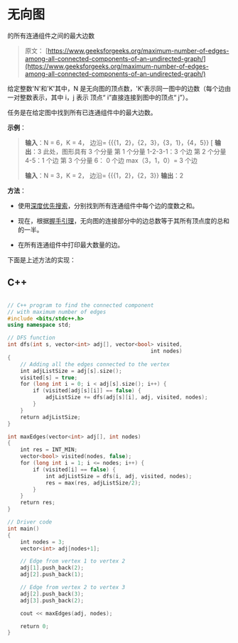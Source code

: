 # 无向图

的所有连通组件之间的最大边数

> 原文： [https://www.geeksforgeeks.org/maximum-number-of-edges-among-all-connected-components-of-an-undirected-graph/](https://www.geeksforgeeks.org/maximum-number-of-edges-among-all-connected-components-of-an-undirected-graph/)

给定整数'N'和'K'其中，N 是无向图的顶点数，'K'表示同一图中的边数（每个边由一对整数表示，其中 i，j 表示 顶点“ i”直接连接到图中的顶点“ j”）。

任务是在给定图中找到所有已连通组件中的最大边数。

**示例**：

> **输入**：N = 6，K = 4，
> 边沿= {{{1，2}，{2，3}，{3，1}，{4，5}}
> [ **输出**：3
> 此处，图形具有 3 个分量
> 第 1 个分量 1-2-3-1：3 个边
> 第 2 个分量 4-5：1 个边
> 第 3 个分量 6： 0 个边
> max（3，1，0）= 3 个边
> 
> **输入**：N = 3，K = 2，
> 边沿= {{{1，2}，{2，3}}
> **输出**：2

**方法**：

*   使用[深度优先搜索](https://www.geeksforgeeks.org/depth-first-search-or-dfs-for-a-graph/)，分别找到所有连通组件中每个边的度数之和。

*   现在，根据[握手引理](https://www.geeksforgeeks.org/handshaking-lemma-and-interesting-tree-properties/)，无向图的连接部分中的边总数等于其所有顶点度的总和的一半。

*   在所有连通组件中打印最大数量的边。

下面是上述方法的实现：

## C++

```cpp

// C++ program to find the connected component 
// with maximum number of edges 
#include <bits/stdc++.h> 
using namespace std; 

// DFS function 
int dfs(int s, vector<int> adj[], vector<bool> visited, 
                                             int nodes) 
{ 
    // Adding all the edges connected to the vertex 
    int adjListSize = adj[s].size(); 
    visited[s] = true; 
    for (long int i = 0; i < adj[s].size(); i++) { 
        if (visited[adj[s][i]] == false) { 
            adjListSize += dfs(adj[s][i], adj, visited, nodes); 
        } 
    } 
    return adjListSize; 
} 

int maxEdges(vector<int> adj[], int nodes) 
{ 
    int res = INT_MIN; 
    vector<bool> visited(nodes, false); 
    for (long int i = 1; i <= nodes; i++) { 
        if (visited[i] == false) { 
            int adjListSize = dfs(i, adj, visited, nodes); 
            res = max(res, adjListSize/2); 
        }       
    } 
    return res; 
} 

// Driver code 
int main() 
{ 
    int nodes = 3; 
    vector<int> adj[nodes+1]; 

    // Edge from vertex 1 to vertex 2 
    adj[1].push_back(2); 
    adj[2].push_back(1); 

    // Edge from vertex 2 to vertex 3 
    adj[2].push_back(3); 
    adj[3].push_back(2); 

    cout << maxEdges(adj, nodes); 

    return 0; 
} 

```